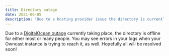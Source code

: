 ```yaml
---
title: Directory outage
date: 2021-06-05
description: "Due to a hosting provider issue the directory is currently offline"
---
```


Due to a [DigitalOcean outage](https://status.digitalocean.com/incidents/nr5fdffkpn8n) currently taking place, the directory is offline for either most or many people.  You may see errors in your logs when your Owncast instance is trying to reach it, as well.  Hopefully all will be resolved soon!
